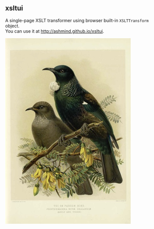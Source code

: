 ## xsltui

A single-page XSLT transformer using browser built-in `XSLTTransform` object.  
You can use it at http://ashmind.github.io/xsltui.

[![](readme-images/tui-small.jpg)](readme-images/tui.jpg)